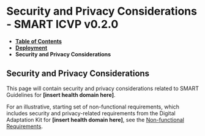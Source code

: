 # Security and Privacy Considerations - SMART ICVP v0.2.0

* [**Table of Contents**](toc.md)
* [**Deployment**](deployment.md)
* **Security and Privacy Considerations**

## Security and Privacy Considerations

This page will contain security and privacy considerations related to SMART Guidelines for **[insert health domain here]**.

For an illustrative, starting set of non-functional requirements, which includes security and privacy-related requirements from the Digital Adaptation Kit for **[insert health domain here]**, see the [Non-functional Requirements](non-functional-requirements.md).

